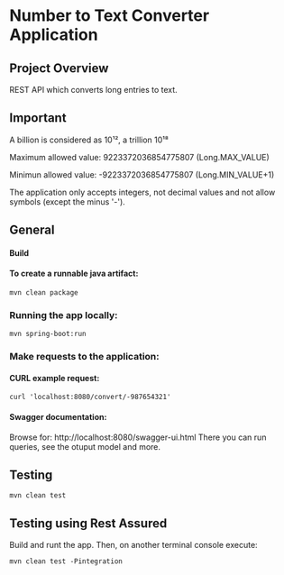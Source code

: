 # Number to Text Converter Application

## Project Overview
REST API which converts long entries to text.

## Important

A billion is considered as 10¹², a trillion 10¹⁸

Maximum allowed value: 9223372036854775807 (Long.MAX_VALUE)

Minimun allowed value: -9223372036854775807 (Long.MIN_VALUE+1)

The application only accepts integers, not decimal values and not allow symbols (except the minus '-').

## General
#### Build
#### To create a runnable java artifact:
```
mvn clean package
```
### Running the app locally:

```
mvn spring-boot:run
```

### Make requests to the application:

#### CURL example request:

```
curl 'localhost:8080/convert/-987654321'
```

#### Swagger documentation:
Browse for:
http://localhost:8080/swagger-ui.html
There you can run queries, see the otuput model and more.

## Testing

```
mvn clean test
```

## Testing using Rest Assured

Build and runt the app. Then, on another terminal console execute:
```
mvn clean test -Pintegration
```
